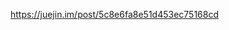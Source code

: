 <!--
 * @Descripttion: 
 * @version: 1.0.0
 * @Author: jimmiezhou
 * @Date: 2019-11-22 16:29:30
 * @LastEditors: jimmiezhou
 * @LastEditTime: 2019-11-22 16:29:32
 -->
https://juejin.im/post/5c8e6fa8e51d453ec75168cd